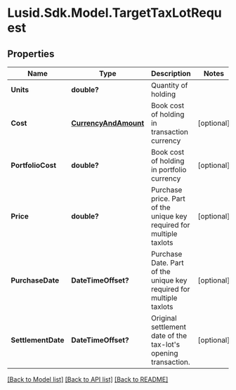 # Lusid.Sdk.Model.TargetTaxLotRequest
## Properties

Name | Type | Description | Notes
------------ | ------------- | ------------- | -------------
**Units** | **double?** | Quantity of holding | 
**Cost** | [**CurrencyAndAmount**](CurrencyAndAmount.md) | Book cost of holding in transaction currency | [optional] 
**PortfolioCost** | **double?** | Book cost of holding in portfolio currency | [optional] 
**Price** | **double?** | Purchase price. Part of the unique key required for multiple taxlots | [optional] 
**PurchaseDate** | **DateTimeOffset?** | Purchase Date. Part of the unique key required for multiple taxlots | [optional] 
**SettlementDate** | **DateTimeOffset?** | Original settlement date of the tax-lot&#39;s opening transaction. | [optional] 

[[Back to Model list]](../README.md#documentation-for-models) [[Back to API list]](../README.md#documentation-for-api-endpoints) [[Back to README]](../README.md)

